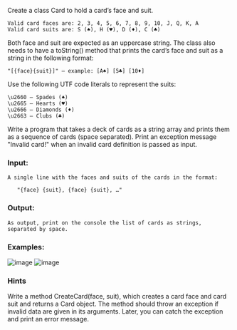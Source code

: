 Create a class Card to hold a card’s face and suit.

	Valid card faces are: 2, 3, 4, 5, 6, 7, 8, 9, 10, J, Q, K, A
	Valid card suits are: S (♠), H (♥), D (♦), C (♣)

Both face and suit are expected as an uppercase string. The class also needs to have a toString() method that prints the card’s face and suit as a string in the following format:

	"[{face}{suit}]" – example: [A♠] [5♣] [10♦]

Use the following UTF code literals to represent the suits:

	\u2660 – Spades (♠)
	\u2665 – Hearts (♥)
	\u2666 – Diamonds (♦)
	\u2663 – Clubs (♣)

Write a program that takes a deck of cards as a string array and prints them as a sequence of cards (space separated). Print an exception message "Invalid card!" when an invalid card definition is passed as input.

### Input:

	A single line with the faces and suits of the cards in the format:

	   "{face} {suit}, {face} {suit}, …"

### Output:

	As output, print on the console the list of cards as strings, separated by space.

### Examples:

![image](https://user-images.githubusercontent.com/45227327/224511663-537c9d54-3666-4b1f-bb32-7ab811429229.png)
![image](https://user-images.githubusercontent.com/45227327/224511675-261b504c-8bf8-4846-bb95-a215860ef8be.png)

### Hints

Write a method CreateCard(face, suit), which creates a card face and card suit and returns a Card object. The method should throw an exception if invalid data are given in its arguments. Later, you can catch the exception and print an error message.
